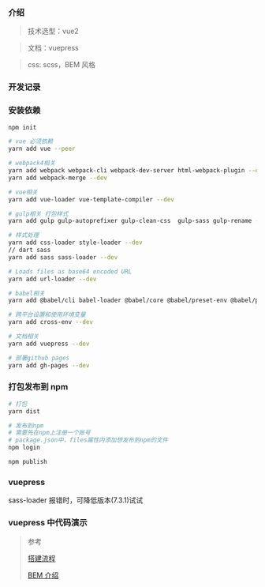 ### 介绍

> 技术选型：vue2

> 文档：vuepress

> css: scss，BEM 风格

### 开发记录

### 安装依赖

```bash
npm init

# vue 必须依赖
yarn add vue --peer

# webpack4相关
yarn add webpack webpack-cli webpack-dev-server html-webpack-plugin --dev
yarn add webpack-merge --dev

# vue相关
yarn add vue-loader vue-template-compiler --dev

# gulp相关 打包样式
yarn add gulp gulp-autoprefixer gulp-clean-css  gulp-sass gulp-rename --dev

# 样式处理
yarn add css-loader style-loader --dev
// dart sass
yarn add sass sass-loader --dev

# Loads files as base64 encoded URL
yarn add url-loader --dev

# babel相关
yarn add @babel/cli babel-loader @babel/core @babel/preset-env @babel/plugin-transform-runtime --dev

# 跨平台设置和使用环境变量
yarn add cross-env --dev

# 文档相关
yarn add vuepress --dev

# 部署github pages
yarn add gh-pages --dev
```

### 打包发布到 npm

```bash
# 打包
yarn dist

# 发布到npm
# 需要先在npm上注册一个账号
# package.json中，files属性内添加想发布到npm的文件
npm login

npm publish
```

### vuepress

sass-loader 报错时，可降低版本(7.3.1)试试

### vuepress 中代码演示

> 参考
>
> [搭建流程](https://juejin.cn/post/6844903929633849357#heading-6)
>
> [BEM 介绍](https://www.jianshu.com/p/1c0b77f30ec0)
